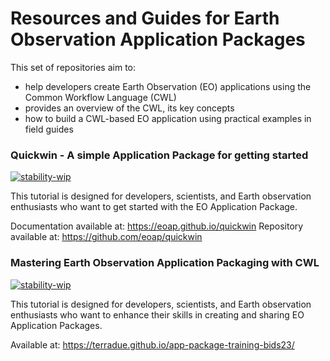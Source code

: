 # Resources and Guides for Earth Observation Application Packages

This set of repositories aim to:

* help developers create Earth Observation (EO) applications using the Common Workflow Language (CWL)
* provides an overview of the CWL, its key concepts
* how to build a CWL-based EO application using practical examples in field guides

### Quickwin - A simple Application Package for getting started

[![stability-wip](https://img.shields.io/badge/stability-wip-lightgrey.svg)](https://github.com/mkenney/software-guides/blob/master/STABILITY-BADGES.md#work-in-progress)

This tutorial is designed for developers, scientists, and Earth observation enthusiasts who want to get started with the EO Application Package.

Documentation available at: https://eoap.github.io/quickwin
Repository available at: https://github.com/eoap/quickwin 

### Mastering Earth Observation Application Packaging with CWL

[![stability-wip](https://img.shields.io/badge/stability-wip-lightgrey.svg)](https://github.com/mkenney/software-guides/blob/master/STABILITY-BADGES.md#work-in-progress)

This tutorial is designed for developers, scientists, and Earth observation enthusiasts who want to enhance their skills in creating and sharing EO Application Packages.

Available at: https://terradue.github.io/app-package-training-bids23/

